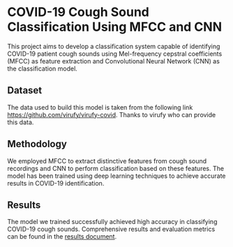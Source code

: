 # COVID-19 Cough Sound Classification Using MFCC and CNN

This project aims to develop a classification system capable of identifying COVID-19 patient cough sounds using Mel-frequency cepstral coefficients (MFCC) as feature extraction and Convolutional Neural Network (CNN) as the classification model.

## Dataset

The data used to build this model is taken from the following link https://github.com/virufy/virufy-covid.
Thanks to virufy who can provide this data.

## Methodology

We employed MFCC to extract distinctive features from cough sound recordings and CNN to perform classification based on these features. The model has been trained using deep learning techniques to achieve accurate results in COVID-19 identification.

## Results

The model we trained successfully achieved high accuracy in classifying COVID-19 cough sounds. Comprehensive results and evaluation metrics can be found in the [results document](https://www.analyticsvidhya.com/blog/2021/06/how-to-detect-covid19-cough-from-mel-spectrogram-using-convolutional-neural-network/).
